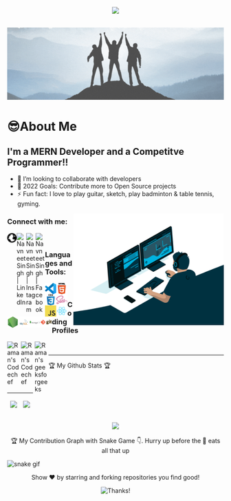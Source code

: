 <p align="center">
  <img src="https://readme-typing-svg.herokuapp.com?color=%23348AAD&size=17&center=true&lines=Hi%2C+My+name+is+Navneet+Singh;Welcome+to+my+GitHub+Profile" />
</p>

<h2 align="center"><img src="header.gif"></h2>

# 😎About Me

## I'm a MERN Developer and a Competitve Programmer!!

- 👯 I’m looking to collaborate with developers
- 🥅 2022 Goals: Contribute more to Open Source projects
- ⚡ Fun fact: I love to play guitar, sketch, play badminton & table tennis, gyming.

<img  align="right" alt="GIF"  src="https://github.com/Navneet-Singh-123/Navneet-Singh-123/blob/master/code.gif?raw=true"  width="350"  height="260"  />

### Connect with me:

[<img align="left" alt="navneetsingh.netlify.app" width="22px" src="https://raw.githubusercontent.com/iconic/open-iconic/master/svg/globe.svg" />][website]
[<img align="left" alt="Navneet Singh | LinkedIn" width="22px" src="https://cdn.jsdelivr.net/npm/simple-icons@v3/icons/linkedin.svg" />][linkedin]
[<img align="left" alt="Navneet Singh | Instagram" width="22px" src="https://cdn.jsdelivr.net/npm/simple-icons@v3/icons/instagram.svg" />][instagram]
[<img align="left" alt="Navneet Singh | Facebook" width="22px" src="https://cdn.jsdelivr.net/npm/simple-icons@v3/icons/facebook.svg" />][facebook]

<br />

### Languages and Tools:

<img align="left" alt="Visual Studio Code" width="26px" src="https://raw.githubusercontent.com/github/explore/80688e429a7d4ef2fca1e82350fe8e3517d3494d/topics/visual-studio-code/visual-studio-code.png" />
<img align="left" alt="HTML5" width="26px" src="https://raw.githubusercontent.com/github/explore/80688e429a7d4ef2fca1e82350fe8e3517d3494d/topics/html/html.png" />
<img align="left" alt="CSS3" width="26px" src="https://raw.githubusercontent.com/github/explore/80688e429a7d4ef2fca1e82350fe8e3517d3494d/topics/css/css.png" />
<img align="left" alt="Sass" width="26px" src="https://raw.githubusercontent.com/github/explore/80688e429a7d4ef2fca1e82350fe8e3517d3494d/topics/sass/sass.png" />
<img align="left" alt="JavaScript" width="26px" src="https://raw.githubusercontent.com/github/explore/80688e429a7d4ef2fca1e82350fe8e3517d3494d/topics/javascript/javascript.png" />
<img align="left" alt="React" width="26px" src="https://raw.githubusercontent.com/github/explore/80688e429a7d4ef2fca1e82350fe8e3517d3494d/topics/react/react.png" />
<img align="left" alt="Node.js" width="26px" src="https://raw.githubusercontent.com/github/explore/80688e429a7d4ef2fca1e82350fe8e3517d3494d/topics/nodejs/nodejs.png" />
<img align="left" alt="MySQL" width="26px" src="https://raw.githubusercontent.com/github/explore/80688e429a7d4ef2fca1e82350fe8e3517d3494d/topics/mysql/mysql.png" />
<img align="left" alt="MongoDB" width="26px" src="https://raw.githubusercontent.com/github/explore/80688e429a7d4ef2fca1e82350fe8e3517d3494d/topics/mongodb/mongodb.png" />
<img align="left" alt="Git" width="26px" src="https://raw.githubusercontent.com/github/explore/80688e429a7d4ef2fca1e82350fe8e3517d3494d/topics/git/git.png" />

<br />

### Coding Profiles

<!-- Codeforces -->

[<img align="left" title='Codeforces' alt="Raman's Codechef" width="32px" src="https://cdn.jsdelivr.net/npm/simple-icons@v3/icons/codeforces.svg" />][codeforces]

<!-- CodeChef -->

[<img align="left" title='Codechef' alt="Raman's Codechef" width="32px" src="https://cdn.jsdelivr.net/npm/simple-icons@v3/icons/codechef.svg" />][codechef]

<!-- GeekforGeek -->

[<img align="left" title='Geeksforgeeks' alt="Raman's geeksforgeeks" width="32px" src="https://cdn.jsdelivr.net/npm/simple-icons@3.2.0/icons/geeksforgeeks.svg" />][geekforgeek]

<br />

---

[website]: https://navneet-singh.com/
[instagram]: https://www.instagram.com/navneetsingh7952/
[linkedin]: https://www.linkedin.com/in/navneetsingh123/
[facebook]: https://www.facebook.com/profile.php?id=100039934459690
[geekforgeek]: https://auth.geeksforgeeks.org/user/death01/practice/
[codeforces]: https://codeforces.com/profile/snavneet561
[codechef]: https://www.codechef.com/users/death_01

🏆 My Github Stats 🏆
<br />

<table>
      <thead>
            <tr>
                  <th>
                        <p align="center"><img src="https://github-readme-stats.vercel.app/api?username=Navneet-Singh-123&show_icons=true&theme=radical"></p>
                  </th>
                  <th>
                        <p align="center"><img src="https://github-readme-streak-stats.herokuapp.com/?user=Navneet-Singh-123"> </p>
                  </th>
            </tr>
      </thead>
</table>
<p align="center"><img src="https://github-readme-stats.vercel.app/api/top-langs/?username=Navneet-Singh-123&langs_count=5"> </p>

<p align="center">🏆 My Contribution Graph with Snake Game 👇. Hurry up before the 🐍 eats all that up </p>

![snake gif](https://github.com/Navneet-Singh-123/Navneet-Singh-123/blob/output/github-contribution-grid-snake.gif)

<p align="center">Show ❤️ by starring and forking repositories you find good! </p>
<p align="center"><img src="https://camo.githubusercontent.com/7da528df692aea867b90800324488b633f5a8328d74c05a02c26483c0a267799/68747470733a2f2f696d672e736869656c64732e696f2f62616467652f5468616e6b73253230666f722532307669736974696e672d212d3145414544422e737667" alt="Thanks!" data-canonical-src="https://img.shields.io/badge/Thanks%20for%20visiting-!-1EAEDB.svg" style="max-width:100%;"> </p>

